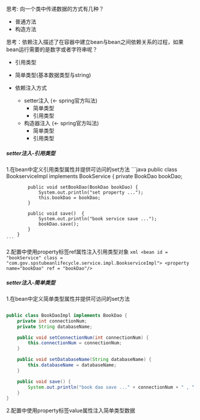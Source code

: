 思考: 向一个类中传递数据的方式有几种？
- 普通方法
- 构造方法

思考：依赖注入描述了在容器中建立bean与bean之间依赖关系的过程，如果bean运行需要的是数字或者字符串呢？
- 引用类型
- 简单类型(基本数据类型与string)

- 依赖注入方式
    - setter注入 (← spring官方叫法)
        - 简单类型
        - 引用类型
    - 构造器注入 (← spring官方叫法)
        - 简单类型
        - 引用类型

##### setter注入-引用类型
1.在bean中定义引用类型属性并提供可访问的set方法
    ```java
        public class BookserviceImpl implements BookService {
            private BookDao bookDao;

            public void setBookDao(BookDao bookDao) {
                System.out.println("set property ...");
                this.bookDao = bookDao;
            }

            public void save()  {
                System.out.println("book service save ...");
                bookDao.save();
            }
        }
    ```
2.配置中使用property标签ref属性注入引用类型对象
    ```xml
        <bean id = "bookService" class = "com.gov.spstubeanlifecycle.service.impl.BookserviceImpl">
        <property name="bookDao" ref = "bookDao"/>
    ```

##### setter注入-简单类型
1.在bean中定义简单类型属性并提供可访问的set方法
```java

public class BookDaoImpl implements BookDao {
    private int connectionNum;
    private String databaseName;

    public void setConnectionNum(int connectionNum) {
        this.connectionNum = connectionNum;
    }

    public void setDatabaseName(String databaseName) {
        this.databaseName = databaseName;
    }

    public void save() {
        System.out.println("book dao save ..." + connectionNum + " , " + databaseName);
    }
}

```
2.配置中使用property标签value属性注入简单类型数据
<bean id = "bookDao" class = "com.gov.spstubeanlifecycle.dao.impl.BookDaoImpl">
        <property name="connectionNum" value = "10"/>
        <property name="databaseName" value = "mysql"/>
    </bean>